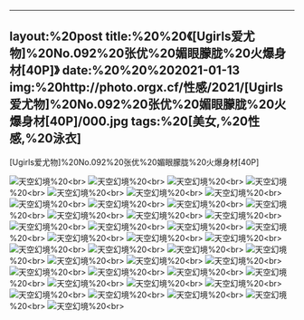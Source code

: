 ﻿---
layout:%20post
title:%20%20《[Ugirls爱尤物]%20No.092%20张优%20媚眼朦胧%20火爆身材[40P]》
date:%20%20%202021-01-13
img:%20http://photo.orgx.cf/性感/2021/[Ugirls爱尤物]%20No.092%20张优%20媚眼朦胧%20火爆身材[40P]/000.jpg
tags:%20[美女,%20性感,%20泳衣]
---

[Ugirls爱尤物]%20No.092%20张优%20媚眼朦胧%20火爆身材[40P]



![天空幻境](http://photo.orgx.cf/性感/2021/[Ugirls爱尤物]%20No.092%20张优%20媚眼朦胧%20火爆身材[40P]/001.jpg%20''天空幻境'')%20<br>
![天空幻境](http://photo.orgx.cf/性感/2021/[Ugirls爱尤物]%20No.092%20张优%20媚眼朦胧%20火爆身材[40P]/002.jpg%20''天空幻境'')%20<br>
![天空幻境](http://photo.orgx.cf/性感/2021/[Ugirls爱尤物]%20No.092%20张优%20媚眼朦胧%20火爆身材[40P]/003.jpg%20''天空幻境'')%20<br>
![天空幻境](http://photo.orgx.cf/性感/2021/[Ugirls爱尤物]%20No.092%20张优%20媚眼朦胧%20火爆身材[40P]/004.jpg%20''天空幻境'')%20<br>
![天空幻境](http://photo.orgx.cf/性感/2021/[Ugirls爱尤物]%20No.092%20张优%20媚眼朦胧%20火爆身材[40P]/005.jpg%20''天空幻境'')%20<br>
![天空幻境](http://photo.orgx.cf/性感/2021/[Ugirls爱尤物]%20No.092%20张优%20媚眼朦胧%20火爆身材[40P]/006.jpg%20''天空幻境'')%20<br>
![天空幻境](http://photo.orgx.cf/性感/2021/[Ugirls爱尤物]%20No.092%20张优%20媚眼朦胧%20火爆身材[40P]/007.jpg%20''天空幻境'')%20<br>
![天空幻境](http://photo.orgx.cf/性感/2021/[Ugirls爱尤物]%20No.092%20张优%20媚眼朦胧%20火爆身材[40P]/008.jpg%20''天空幻境'')%20<br>
![天空幻境](http://photo.orgx.cf/性感/2021/[Ugirls爱尤物]%20No.092%20张优%20媚眼朦胧%20火爆身材[40P]/009.jpg%20''天空幻境'')%20<br>
![天空幻境](http://photo.orgx.cf/性感/2021/[Ugirls爱尤物]%20No.092%20张优%20媚眼朦胧%20火爆身材[40P]/010.jpg%20''天空幻境'')%20<br>
![天空幻境](http://photo.orgx.cf/性感/2021/[Ugirls爱尤物]%20No.092%20张优%20媚眼朦胧%20火爆身材[40P]/011.jpg%20''天空幻境'')%20<br>
![天空幻境](http://photo.orgx.cf/性感/2021/[Ugirls爱尤物]%20No.092%20张优%20媚眼朦胧%20火爆身材[40P]/012.jpg%20''天空幻境'')%20<br>
![天空幻境](http://photo.orgx.cf/性感/2021/[Ugirls爱尤物]%20No.092%20张优%20媚眼朦胧%20火爆身材[40P]/013.jpg%20''天空幻境'')%20<br>
![天空幻境](http://photo.orgx.cf/性感/2021/[Ugirls爱尤物]%20No.092%20张优%20媚眼朦胧%20火爆身材[40P]/014.jpg%20''天空幻境'')%20<br>
![天空幻境](http://photo.orgx.cf/性感/2021/[Ugirls爱尤物]%20No.092%20张优%20媚眼朦胧%20火爆身材[40P]/015.jpg%20''天空幻境'')%20<br>
![天空幻境](http://photo.orgx.cf/性感/2021/[Ugirls爱尤物]%20No.092%20张优%20媚眼朦胧%20火爆身材[40P]/016.jpg%20''天空幻境'')%20<br>
![天空幻境](http://photo.orgx.cf/性感/2021/[Ugirls爱尤物]%20No.092%20张优%20媚眼朦胧%20火爆身材[40P]/017.jpg%20''天空幻境'')%20<br>
![天空幻境](http://photo.orgx.cf/性感/2021/[Ugirls爱尤物]%20No.092%20张优%20媚眼朦胧%20火爆身材[40P]/018.jpg%20''天空幻境'')%20<br>
![天空幻境](http://photo.orgx.cf/性感/2021/[Ugirls爱尤物]%20No.092%20张优%20媚眼朦胧%20火爆身材[40P]/019.jpg%20''天空幻境'')%20<br>
![天空幻境](http://photo.orgx.cf/性感/2021/[Ugirls爱尤物]%20No.092%20张优%20媚眼朦胧%20火爆身材[40P]/020.jpg%20''天空幻境'')%20<br>
![天空幻境](http://photo.orgx.cf/性感/2021/[Ugirls爱尤物]%20No.092%20张优%20媚眼朦胧%20火爆身材[40P]/021.jpg%20''天空幻境'')%20<br>
![天空幻境](http://photo.orgx.cf/性感/2021/[Ugirls爱尤物]%20No.092%20张优%20媚眼朦胧%20火爆身材[40P]/022.jpg%20''天空幻境'')%20<br>
![天空幻境](http://photo.orgx.cf/性感/2021/[Ugirls爱尤物]%20No.092%20张优%20媚眼朦胧%20火爆身材[40P]/023.jpg%20''天空幻境'')%20<br>
![天空幻境](http://photo.orgx.cf/性感/2021/[Ugirls爱尤物]%20No.092%20张优%20媚眼朦胧%20火爆身材[40P]/024.jpg%20''天空幻境'')%20<br>
![天空幻境](http://photo.orgx.cf/性感/2021/[Ugirls爱尤物]%20No.092%20张优%20媚眼朦胧%20火爆身材[40P]/025.jpg%20''天空幻境'')%20<br>
![天空幻境](http://photo.orgx.cf/性感/2021/[Ugirls爱尤物]%20No.092%20张优%20媚眼朦胧%20火爆身材[40P]/026.jpg%20''天空幻境'')%20<br>
![天空幻境](http://photo.orgx.cf/性感/2021/[Ugirls爱尤物]%20No.092%20张优%20媚眼朦胧%20火爆身材[40P]/027.jpg%20''天空幻境'')%20<br>
![天空幻境](http://photo.orgx.cf/性感/2021/[Ugirls爱尤物]%20No.092%20张优%20媚眼朦胧%20火爆身材[40P]/028.jpg%20''天空幻境'')%20<br>
![天空幻境](http://photo.orgx.cf/性感/2021/[Ugirls爱尤物]%20No.092%20张优%20媚眼朦胧%20火爆身材[40P]/029.jpg%20''天空幻境'')%20<br>
![天空幻境](http://photo.orgx.cf/性感/2021/[Ugirls爱尤物]%20No.092%20张优%20媚眼朦胧%20火爆身材[40P]/030.jpg%20''天空幻境'')%20<br>
![天空幻境](http://photo.orgx.cf/性感/2021/[Ugirls爱尤物]%20No.092%20张优%20媚眼朦胧%20火爆身材[40P]/031.jpg%20''天空幻境'')%20<br>
![天空幻境](http://photo.orgx.cf/性感/2021/[Ugirls爱尤物]%20No.092%20张优%20媚眼朦胧%20火爆身材[40P]/032.jpg%20''天空幻境'')%20<br>
![天空幻境](http://photo.orgx.cf/性感/2021/[Ugirls爱尤物]%20No.092%20张优%20媚眼朦胧%20火爆身材[40P]/033.jpg%20''天空幻境'')%20<br>
![天空幻境](http://photo.orgx.cf/性感/2021/[Ugirls爱尤物]%20No.092%20张优%20媚眼朦胧%20火爆身材[40P]/034.jpg%20''天空幻境'')%20<br>
![天空幻境](http://photo.orgx.cf/性感/2021/[Ugirls爱尤物]%20No.092%20张优%20媚眼朦胧%20火爆身材[40P]/035.jpg%20''天空幻境'')%20<br>
![天空幻境](http://photo.orgx.cf/性感/2021/[Ugirls爱尤物]%20No.092%20张优%20媚眼朦胧%20火爆身材[40P]/036.jpg%20''天空幻境'')%20<br>
![天空幻境](http://photo.orgx.cf/性感/2021/[Ugirls爱尤物]%20No.092%20张优%20媚眼朦胧%20火爆身材[40P]/037.jpg%20''天空幻境'')%20<br>
![天空幻境](http://photo.orgx.cf/性感/2021/[Ugirls爱尤物]%20No.092%20张优%20媚眼朦胧%20火爆身材[40P]/038.jpg%20''天空幻境'')%20<br>
![天空幻境](http://photo.orgx.cf/性感/2021/[Ugirls爱尤物]%20No.092%20张优%20媚眼朦胧%20火爆身材[40P]/039.jpg%20''天空幻境'')%20<br>
![天空幻境](http://photo.orgx.cf/性感/2021/[Ugirls爱尤物]%20No.092%20张优%20媚眼朦胧%20火爆身材[40P]/040.jpg%20''天空幻境'')%20<br>